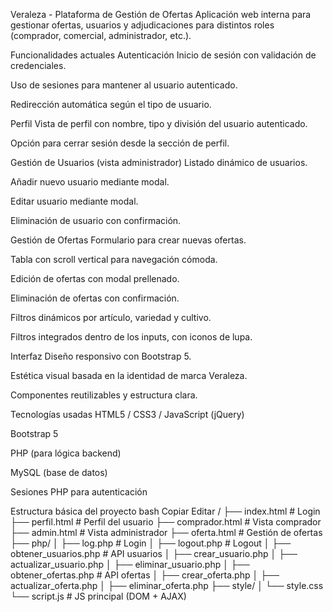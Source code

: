 Veraleza - Plataforma de Gestión de Ofertas
Aplicación web interna para gestionar ofertas, usuarios y adjudicaciones para distintos roles (comprador, comercial, administrador, etc.).

Funcionalidades actuales
Autenticación
Inicio de sesión con validación de credenciales.

Uso de sesiones para mantener al usuario autenticado.

Redirección automática según el tipo de usuario.

Perfil
Vista de perfil con nombre, tipo y división del usuario autenticado.

Opción para cerrar sesión desde la sección de perfil.

Gestión de Usuarios (vista administrador)
Listado dinámico de usuarios.

Añadir nuevo usuario mediante modal.

Editar usuario mediante modal.

Eliminación de usuario con confirmación.

Gestión de Ofertas
Formulario para crear nuevas ofertas.

Tabla con scroll vertical para navegación cómoda.

Edición de ofertas con modal prellenado.

Eliminación de ofertas con confirmación.

Filtros dinámicos por artículo, variedad y cultivo.

Filtros integrados dentro de los inputs, con iconos de lupa.

Interfaz
Diseño responsivo con Bootstrap 5.

Estética visual basada en la identidad de marca Veraleza.

Componentes reutilizables y estructura clara.

Tecnologías usadas
HTML5 / CSS3 / JavaScript (jQuery)

Bootstrap 5

PHP (para lógica backend)

MySQL (base de datos)

Sesiones PHP para autenticación

Estructura básica del proyecto
bash
Copiar
Editar
/
├── index.html               # Login
├── perfil.html              # Perfil del usuario
├── comprador.html           # Vista comprador
├── admin.html               # Vista administrador
├── oferta.html              # Gestión de ofertas
├── php/
│   ├── log.php              # Login
│   ├── logout.php           # Logout
│   ├── obtener_usuarios.php # API usuarios
│   ├── crear_usuario.php
│   ├── actualizar_usuario.php
│   ├── eliminar_usuario.php
│   ├── obtener_ofertas.php  # API ofertas
│   ├── crear_oferta.php
│   ├── actualizar_oferta.php
│   ├── eliminar_oferta.php
├── style/
│   └── style.css
└── script.js                # JS principal (DOM + AJAX)
